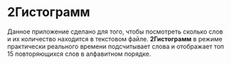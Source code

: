 # 2Гистограмм

Данное приложение сделано для того, чтобы посмотреть сколько слов и их количество находится в текстовом файле. **2Гистограмм** в режиме практически реального времени подсчитывает слова и отображает топ 15 повторяющихся слов в алфавитном порядке.
